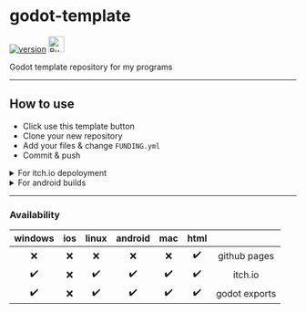 # godot-template

[![version](https://img.shields.io/badge/3.x-blue?logo=godot-engine&logoColor=white&label=godot&style=for-the-badge)](https://godotengine.org "Made with godot")
<a href='https://ko-fi.com/bendn' title='Buy me a coffee' target='_blank'><img height='28' src='https://storage.ko-fi.com/cdn/brandasset/kofi_button_red.png' alt='Buy me a coffee'> </a>

Godot template repository for my programs

---

## How to use

- Click use this template button
- Clone your new repository
- Add your files & change `FUNDING.yml`
- Commit & push

<details>
<summary>For itch.io depoloyment</summary>
<br>

Add a secret called `BUTLER_CREDENTIALS` with your [butler api key](https://itch.io/user/settings/api-keys).

</details>

<details>
<summary>For android builds</summary>
<br>

> **Note**
>
> The keystore user/alias is found automatically.

Add two secrets:

- `ANDROID_KEYSTORE_BASE64`
- `ANDROID_KEYSTORE_PASSWORD`

</details>

---

### Availability

|      windows       | ios |       linux        |      android       |        mac         |        html        |               |
| :----------------: | :-: | :----------------: | :----------------: | :----------------: | :----------------: | :-----------: |
|        :x:         | :x: |        :x:         |        :x:         |        :x:         | :heavy_check_mark: | github pages  |
| :heavy_check_mark: | :x: | :heavy_check_mark: | :heavy_check_mark: | :heavy_check_mark: | :heavy_check_mark: |    itch.io    |
| :heavy_check_mark: | :x: | :heavy_check_mark: | :heavy_check_mark: | :heavy_check_mark: | :heavy_check_mark: | godot exports |
